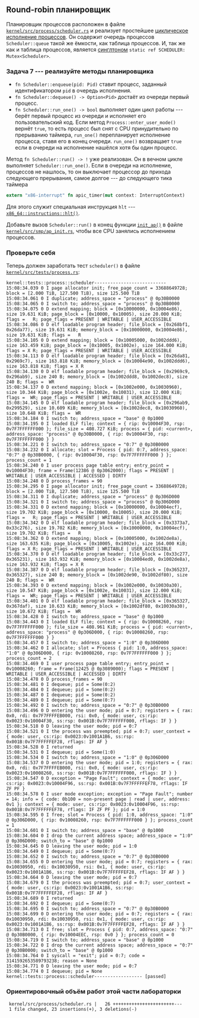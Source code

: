 ## Round-robin планировщик

Планировщик процессов расположен в файле [`kernel/src/process/scheduler.rs`](https://gitlab.com/sergey-v-galtsev/nikka-public/-/blob/master/kernel/src/process/scheduler.rs) и реализует простейшее
[циклическое исполнение процессов](https://en.wikipedia.org/wiki/Round-robin_scheduling).
Он содержит очередь процессов `Scheduler::queue` такой же ёмкости, как таблица процессов.
И, так же как и таблица процессов, является [синглтоном](https://en.wikipedia.org/wiki/Singleton_pattern)
`static ref SCHEDULER: Mutex<Scheduler>`.

### Задача 7 --- реализуйте методы планировщика

- `fn Scheduler::enqueue(pid: Pid)` ставит процесс, заданный идентификатором `pid` в очередь исполнения.
- `fn Scheduler::dequeue() -> Option<Pid>` достаёт из очереди первый процесс.
- `fn Scheduler::run_one() -> bool` выполняет один цикл работы --- берёт первый процесс из очереди и исполняет его пользовательский код. Если метод `Process::enter_user_mode()` вернёт `true`, то есть процесс был снят с CPU принудительно по прерыванию таймера, `run_one()` перепланирует исполнение процесса, ставя его в конец очереди. `run_one()` возвращает `true` если в очереди на исполнение нашёлся хотя бы один процесс.

Метод `fn Scheduler::run() -> !` уже реализован.
Он в вечном цикле выполняет `Scheduler::run_one()`.
Если в очереди на исполнение, процессов не нашлось,
то он выключает процессор до прихода следующего прерывания, самое долгое --- до следующего тика таймера

```rust
extern "x86-interrupt" fn apic_timer(mut context: InterruptContext)
```

Для этого служит специальная инструкция `hlt` ---
[`x86_64::instructions::hlt()`](../../doc/x86_64/instructions/fn.hlt.html).

Добавьте вызов `Scheduler::run()` в конец функции
[`init_ap()`](../../doc/kernel/smp/ap_init/fn.init_ap.html)
в файле [`kernel/src/smp/ap_init.rs`](https://gitlab.com/sergey-v-galtsev/nikka-public/-/blob/master/kernel/src/smp/ap_init.rs), чтобы все CPU занялись исполнением процессов.


### Проверьте себя

Теперь должен заработать тест `scheduler()` в файле [`kernel/src/tests/process.rs`](https://gitlab.com/sergey-v-galtsev/nikka-public/-/blob/master/kernel/src/tests/process.rs):

```console
kernel::tests::process::scheduler---------------------------
15:08:34.039 0 I page allocator init; free_page_count = 33688649728; block = [2.000 TiB, 127.500 TiB), size 125.500 TiB
15:08:34.061 0 I duplicate; address_space = "process" @ 0p30B0000
15:08:34.065 0 I switch to; address_space = "process" @ 0p30B0000
15:08:34.075 0 D extend mapping; block = [0x10000000, 0x10004e86), size 19.631 KiB; page_block = [0x10000, 0x10005), size 20.000 KiB; flags =   R; page_flags = PRESENT | WRITABLE | USER_ACCESSIBLE
15:08:34.086 0 D elf loadable program header; file_block = [0x268bf1, 0x26da77), size 19.631 KiB; memory_block = [0x10000000, 0x10004e86), size 19.631 KiB; flags =   R
15:08:34.105 0 D extend mapping; block = [0x10005000, 0x1002ddd6), size 163.459 KiB; page_block = [0x10005, 0x1002e), size 164.000 KiB; flags = X R; page_flags = PRESENT | WRITABLE | USER_ACCESSIBLE
15:08:34.113 0 D elf loadable program header; file_block = [0x26da81, 0x2969c7), size 163.818 KiB; memory_block = [0x10004e90, 0x1002ddd6), size 163.818 KiB; flags = X R
15:08:34.130 0 D elf loadable program header; file_block = [0x2969c9, 0x296ab9), size 240 B; memory_block = [0x1002ddd8, 0x1002dec8), size 240 B; flags =  WR
15:08:34.137 0 D extend mapping; block = [0x1002e000, 0x10030960), size 10.344 KiB; page_block = [0x1002e, 0x10031), size 12.000 KiB; flags =  WR; page_flags = PRESENT | WRITABLE | USER_ACCESSIBLE
15:08:34.145 0 D elf loadable program header; file_block = [0x296ab9, 0x299529), size 10.609 KiB; memory_block = [0x1002dec8, 0x10030960), size 10.648 KiB; flags =  WR
15:08:34.184 0 I switch to; address_space = "base" @ 0p1000
15:08:34.195 0 I loaded ELF file; context = { rip: 0v10004F30, rsp: 0v7F7FFFFFF000 }; file_size = 408.727 KiB; process = { pid: <current>, address_space: "process" @ 0p30B0000, { rip: 0v10004F30, rsp: 0v7F7FFFFFF000 } }
15:08:34.221 0 I switch to; address_space = "0:7" @ 0p30B0000
15:08:34.232 0 I allocate; slot = Process { pid: 0:7, address_space: "0:7" @ 0p30B0000, { rip: 0v10004F30, rsp: 0v7F7FFFFFF000 } }; process_count = 1
15:08:34.240 0 I user process page table entry; entry_point = 0v10004F30; frame = Frame(12386 @ 0p3062000); flags = PRESENT | WRITABLE | USER_ACCESSIBLE | ACCESSED | DIRTY
15:08:34.248 0 D process_frames = 90
15:08:34.295 0 I page allocator init; free_page_count = 33688649728; block = [2.000 TiB, 127.500 TiB), size 125.500 TiB
15:08:34.311 0 I duplicate; address_space = "process" @ 0p306D000
15:08:34.321 0 I switch to; address_space = "process" @ 0p306D000
15:08:34.331 0 D extend mapping; block = [0x10000000, 0x10004ecf), size 19.702 KiB; page_block = [0x10000, 0x10005), size 20.000 KiB; flags =   R; page_flags = PRESENT | WRITABLE | USER_ACCESSIBLE
15:08:34.342 0 D elf loadable program header; file_block = [0x3373a7, 0x33c276), size 19.702 KiB; memory_block = [0x10000000, 0x10004ecf), size 19.702 KiB; flags =   R
15:08:34.362 0 D extend mapping; block = [0x10005000, 0x1002de8a), size 163.635 KiB; page_block = [0x10005, 0x1002e), size 164.000 KiB; flags = X R; page_flags = PRESENT | WRITABLE | USER_ACCESSIBLE
15:08:34.370 0 D elf loadable program header; file_block = [0x33c277, 0x365231), size 163.932 KiB; memory_block = [0x10004ed0, 0x1002de8a), size 163.932 KiB; flags = X R
15:08:34.387 0 D elf loadable program header; file_block = [0x365237, 0x365327), size 240 B; memory_block = [0x1002de90, 0x1002df80), size 240 B; flags =  WR
15:08:34.393 0 D extend mapping; block = [0x1002e000, 0x10030a30), size 10.547 KiB; page_block = [0x1002e, 0x10031), size 12.000 KiB; flags =  WR; page_flags = PRESENT | WRITABLE | USER_ACCESSIBLE
15:08:34.401 0 D elf loadable program header; file_block = [0x365327, 0x367daf), size 10.633 KiB; memory_block = [0x1002df80, 0x10030a30), size 10.672 KiB; flags =  WR
15:08:34.428 0 I switch to; address_space = "base" @ 0p1000
15:08:34.443 0 I loaded ELF file; context = { rip: 0v10008260, rsp: 0v7F7FFFFFF000 }; file_size = 408.961 KiB; process = { pid: <current>, address_space: "process" @ 0p306D000, { rip: 0v10008260, rsp: 0v7F7FFFFFF000 } }
15:08:34.457 0 I switch to; address_space = "1:0" @ 0p306D000
15:08:34.462 0 I allocate; slot = Process { pid: 1:0, address_space: "1:0" @ 0p306D000, { rip: 0v10008260, rsp: 0v7F7FFFFFF000 } }; process_count = 2
15:08:34.469 0 I user process page table entry; entry_point = 0v10008260; frame = Frame(12425 @ 0p3089000); flags = PRESENT | WRITABLE | USER_ACCESSIBLE | ACCESSED | DIRTY
15:08:34.478 0 D process_frames = 90
15:08:34.481 0 I dequeue; pid = Some(0:2)
15:08:34.484 0 I dequeue; pid = Some(0:2)
15:08:34.487 0 I dequeue; pid = Some(0:2)
15:08:34.489 0 I dequeue; pid = Some(0:7)
15:08:34.492 0 I switch to; address_space = "0:7" @ 0p30B0000
15:08:34.496 0 D entering the user mode; pid = 0:7; registers = { rax: 0x0, rdi: 0x7F7FFFFEB000, rsi: 0x0, { mode: user, cs:rip: 0x0023:0v10004F30, ss:rsp: 0x001B:0v7F7FFFFFF000, rflags: IF } }
15:08:34.518 0 D leaving the user mode; pid = 0:7
15:08:34.521 0 I the process was preempted; pid = 0:7; user_context = { mode: user, cs:rip: 0x0023:0v1001A1B6, ss:rsp: 0x001B:0v7F7FFFFFEF28, rflags: IF AF }
15:08:34.528 0 I returned
15:08:34.531 0 I dequeue; pid = Some(1:0)
15:08:34.534 0 I switch to; address_space = "1:0" @ 0p306D000
15:08:34.537 0 D entering the user mode; pid = 1:0; registers = { rax: 0x0, rdi: 0x7F7FFFFEB000, rsi: 0x0, { mode: user, cs:rip: 0x0023:0v10008260, ss:rsp: 0x001B:0v7F7FFFFFF000, rflags: IF } }
15:08:34.547 0 D exception = "Page Fault"; context = { mode: user, cs:rip: 0x0023:0v10004F96, ss:rsp: 0x001B:0v7F7FFFFFEF78, rflags: IF ZF PF }
15:08:34.578 0 I user mode exception; exception = "Page Fault"; number = 14; info = { code: 0b100 = non-present page | read | user, address: 0v1 }; context = { mode: user, cs:rip: 0x0023:0v10004F96, ss:rsp: 0x001B:0v7F7FFFFFEF78, rflags: IF ZF PF }; pid = 1:0
15:08:34.595 0 I free; slot = Process { pid: 1:0, address_space: "1:0" @ 0p306D000, { rip: 0v10008260, rsp: 0v7F7FFFFFF000 } }; process_count = 1
15:08:34.601 0 I switch to; address_space = "base" @ 0p1000
15:08:34.604 0 I drop the current address space; address_space = "1:0" @ 0p306D000; switch_to = "base" @ 0p1000
15:08:34.645 0 D leaving the user mode; pid = 1:0
15:08:34.649 0 I dequeue; pid = Some(0:7)
15:08:34.652 0 I switch to; address_space = "0:7" @ 0p30B0000
15:08:34.655 0 D entering the user mode; pid = 0:7; registers = { rax: 0x10030950, rdi: 0x10030950, rsi: 0x1, { mode: user, cs:rip: 0x0023:0v1001A1B6, ss:rsp: 0x001B:0v7F7FFFFFEF28, rflags: IF AF } }
15:08:34.664 0 D leaving the user mode; pid = 0:7
15:08:34.679 0 I the process was preempted; pid = 0:7; user_context = { mode: user, cs:rip: 0x0023:0v1001A1B6, ss:rsp: 0x001B:0v7F7FFFFFEF28, rflags: IF AF }
15:08:34.689 0 I returned
15:08:34.692 0 I dequeue; pid = Some(0:7)
15:08:34.695 0 I switch to; address_space = "0:7" @ 0p30B0000
15:08:34.699 0 D entering the user mode; pid = 0:7; registers = { rax: 0x10030950, rdi: 0x10030950, rsi: 0x1, { mode: user, cs:rip: 0x0023:0v1001A1B6, ss:rsp: 0x001B:0v7F7FFFFFEF28, rflags: IF AF } }
15:08:34.713 0 I free; slot = Process { pid: 0:7, address_space: "0:7" @ 0p30B0000, { rip: 0v10004EEC, rsp: 0v0 } }; process_count = 0
15:08:34.719 0 I switch to; address_space = "base" @ 0p1000
15:08:34.722 0 I drop the current address space; address_space = "0:7" @ 0p30B0000; switch_to = "base" @ 0p1000
15:08:34.764 0 I syscall = "exit"; pid = 0:7; code = 3141592653589793238; reason = None
15:08:34.771 0 D leaving the user mode; pid = 0:7
15:08:34.774 0 I dequeue; pid = None
kernel::tests::process::scheduler------------------ [passed]
```


### Ориентировочный объём работ этой части лабораторки

```console
 kernel/src/process/scheduler.rs |   26 +++++++++++++++++++++++---
 1 file changed, 23 insertions(+), 3 deletions(-)
```
